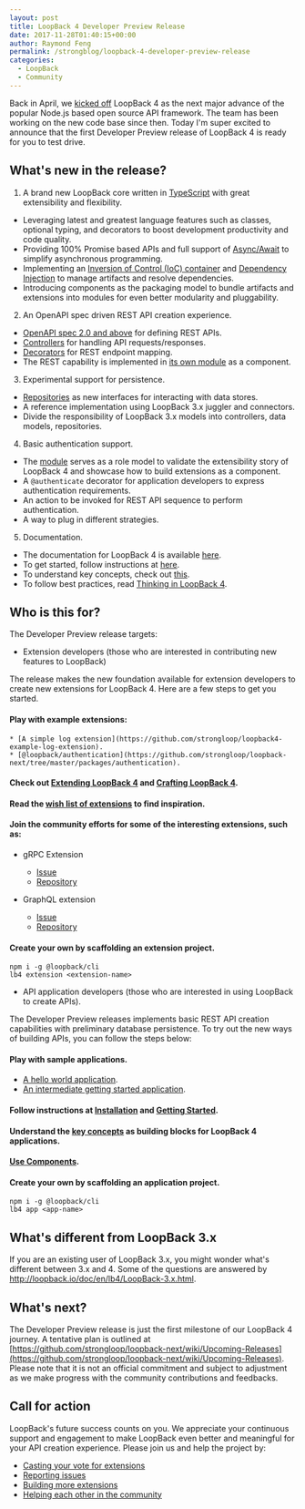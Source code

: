 ```yaml
---
layout: post
title: LoopBack 4 Developer Preview Release
date: 2017-11-28T01:40:15+00:00
author: Raymond Feng
permalink: /strongblog/loopback-4-developer-preview-release
categories:
  - LoopBack
  - Community
---
```


Back in April, we [kicked off](https://strongloop.com/strongblog/announcing-loopback-next/) LoopBack 4 as the next major advance of the popular Node.js based open source API framework. The team has been working on the new code base since then. Today I'm super excited to announce that the first Developer Preview release of LoopBack 4 is ready for you to test drive.

## What's new in the release?

1. A brand new LoopBack core written in [TypeScript](https://www.typescriptlang.org/) with great extensibility and flexibility.
  * Leveraging latest and greatest language features such as classes, optional typing, and decorators to boost development productivity and code quality.
  * Providing 100% Promise based APIs and full support of [Async/Await](https://developer.mozilla.org/en-US/docs/Web/JavaScript/Reference/Statements/async_function) to simplify asynchronous programming.
  * Implementing an [Inversion of Control (IoC) container](http://loopback.io/doc/en/lb4/Context.html) and [Dependency Injection](http://loopback.io/doc/en/lb4/Dependency-injection.html) to manage artifacts and resolve dependencies.
  * Introducing components as the packaging model to bundle artifacts and extensions into modules for even better modularity and pluggability.
<!--more-->

2. An OpenAPI spec driven REST API creation experience.
  * [OpenAPI spec 2.0 and above](https://github.com/OAI/OpenAPI-Specification) for defining REST APIs.
  * [Controllers](http://loopback.io/doc/en/lb4/Controllers.html) for handling API requests/responses.
  * [Decorators](http://loopback.io/doc/en/lb4/Decorators.html) for REST endpoint mapping.
  * The REST capability is implemented in [its own module](https://github.com/strongloop/loopback-next/tree/master/packages/rest) as a component.

3. Experimental support for persistence.
  * [Repositories](http://loopback.io/doc/en/lb4/Repositories.html) as new interfaces for interacting with data stores.
  * A reference implementation using LoopBack 3.x juggler and connectors.
  * Divide the responsibility of LoopBack 3.x models into controllers, data models, repositories.  

4. Basic authentication support.
  * The [module](https://github.com/strongloop/loopback-next/tree/master/packages/authentication) serves as a role model to validate the extensibility story of LoopBack 4 and showcase how to build extensions as a component.
  * A `@authenticate` decorator for application developers to express authentication requirements.
  * An action to be invoked for REST API sequence to perform authentication.
  * A way to plug in different strategies.

5. Documentation.
  * The documentation for LoopBack 4 is available [here](http://loopback.io/doc/en/lb4/).
  * To get started, follow instructions at [here](http://loopback.io/doc/en/lb4/Getting-started.html).
  * To understand key concepts, check out [this](http://loopback.io/doc/en/lb4/Concepts.html).
  * To follow best practices, read [Thinking in LoopBack 4](http://loopback.io/doc/en/lb4/Thinking-in-LoopBack.html).

## Who is this for?

The Developer Preview release targets:

* Extension developers (those who are interested in contributing new features to LoopBack)

The release makes the new foundation available for extension developers to create new extensions for LoopBack 4. Here are a few steps to get you started.

#### Play with example extensions:
    * [A simple log extension](https://github.com/strongloop/loopback4-example-log-extension).
    * [@loopback/authentication](https://github.com/strongloop/loopback-next/tree/master/packages/authentication).

#### Check out [Extending LoopBack 4](http://loopback.io/doc/en/lb4/Extending-LoopBack-4.html) and [Crafting LoopBack 4](http://loopback.io/doc/en/lb4/Crafting-LoopBack-4.html).

#### Read the [wish list of extensions](https://github.com/strongloop/loopback-next/issues/512) to find inspiration.

#### Join the community efforts for some of the interesting extensions, such as:

* gRPC Extension
  * [Issue](https://github.com/strongloop/loopback-next/issues/675)
  * [Repository](https://github.com/strongloop/loopback4-extension-grpc)

* GraphQL extension
  * [Issue](https://github.com/strongloop/loopback-next/issues/656)
  * [Repository](https://github.com/strongloop/loopback4-extension-graphql) 

#### Create your own by scaffolding an extension project.

```
npm i -g @loopback/cli
lb4 extension <extension-name>
```

* API application developers (those who are interested in using LoopBack to create APIs).

The Developer Preview releases implements basic REST API creation capabilities with preliminary database persistence. To try out the new ways of building APIs, you can follow the steps below:

#### Play with sample applications.

* [A hello world application](https://github.com/strongloop/loopback4-example-hello-world).
* [An intermediate getting started application](https://github.com/strongloop/loopback4-example-getting-started).

#### Follow instructions at [Installation](http://loopback.io/doc/en/lb4/Installation.html) and [Getting Started](http://loopback.io/doc/en/lb4/Getting-started.html).

#### Understand the [key concepts](http://loopback.io/doc/en/lb4/Concepts.html) as building blocks for LoopBack 4 applications.

#### [Use Components](http://loopback.io/doc/en/lb4/Using-components.html).

#### Create your own by scaffolding an application project.

```
npm i -g @loopback/cli
lb4 app <app-name>
```

## What's different from LoopBack 3.x

If you are an existing user of LoopBack 3.x, you might wonder what's different between 3.x and 4. Some of the questions are answered by http://loopback.io/doc/en/lb4/LoopBack-3.x.html.

## What's next?

The Developer Preview release is just the first milestone of our LoopBack 4 journey. A tentative plan is outlined at [https://github.com/strongloop/loopback-next/wiki/Upcoming-Releases](https://github.com/strongloop/loopback-next/wiki/Upcoming-Releases). Please note that it is not an official commitment and subject to adjustment as we make progress with the community contributions and feedbacks.

## Call for action

LoopBack's future success counts on you. We appreciate your continuous support and engagement to make LoopBack even better and meaningful for your API creation experience. Please join us and help the project by:

* [Casting your vote for extensions](https://github.com/strongloop/loopback-next/issues/512)
* [Reporting issues](https://github.com/strongloop/loopback-next/issues)
* [Building more extensions](https://github.com/strongloop/loopback-next/issues/647)
* [Helping each other in the community](https://groups.google.com/forum/#!forum/loopbackjs)
